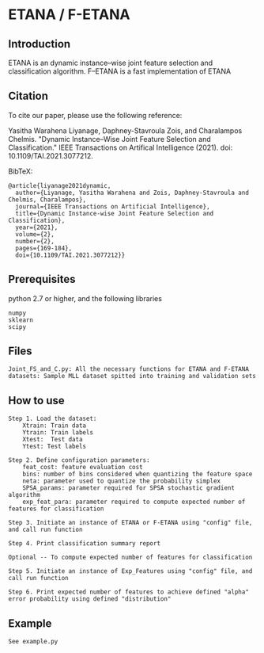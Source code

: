 # ETANA / F-ETANA
## Introduction

ETANA is an dynamic instance–wise joint feature selection and classification algorithm. F–ETANA is a fast implementation of ETANA

## Citation
To cite our paper, please use the following reference:

Yasitha Warahena Liyanage, Daphney-Stavroula Zois, and Charalampos Chelmis. "Dynamic Instance–Wise Joint Feature Selection and Classification." IEEE Transactions on Artifical Intelligence (2021). doi: 10.1109/TAI.2021.3077212.

BibTeX:
``` 
@article{liyanage2021dynamic, 
  author={Liyanage, Yasitha Warahena and Zois, Daphney-Stavroula and Chelmis, Charalampos},
  journal={IEEE Transactions on Artificial Intelligence}, 
  title={Dynamic Instance-wise Joint Feature Selection and Classification}, 
  year={2021},
  volume={2},
  number={2},
  pages={169-184},
  doi={10.1109/TAI.2021.3077212}}
```

## Prerequisites

python 2.7 or higher, and the following libraries

```
numpy
sklearn
scipy
```

## Files

```
Joint_FS_and_C.py: All the necessary functions for ETANA and F-ETANA
datasets: Sample MLL dataset spitted into training and validation sets
```

## How to use

```
Step 1. Load the dataset:
    Xtrain: Train data 
    Ytrain: Train labels
    Xtest:  Test data
    Ytest: Test labels

Step 2. Define configuration parameters:
    feat_cost: feature evaluation cost
    bins: number of bins considered when quantizing the feature space
    neta: parameter used to quantize the probability simplex
    SPSA_params: parameter required for SPSA stochastic gradient algorithm 
    exp_feat_para: parameter required to compute expected number of features for classification

Step 3. Initiate an instance of ETANA or F-ETANA using "config" file, and call run function

Step 4. Print classification summary report

Optional -- To compute expected number of features for classification

Step 5. Initiate an instance of Exp_Features using "config" file, and call run function

Step 6. Print expected number of features to achieve defined "alpha" error probability using defined "distribution"
```


## Example

```
See example.py
```

